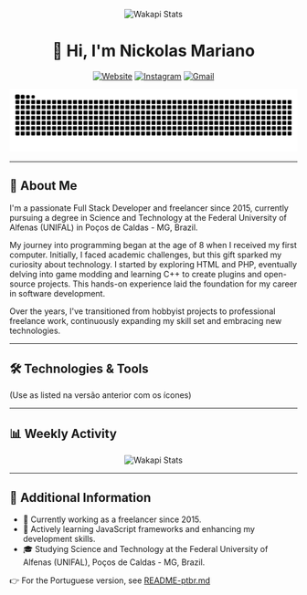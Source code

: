 <div align="center">

![Wakapi Stats](https://img.shields.io/endpoint?url=https://wakapi.dev/api/compat/shields/v1/nickmarianoo/interval:7_days&label=Last%207%20Days)

# 👋 Hi, I'm Nickolas Mariano

[![Website](https://img.shields.io/website?label=My%20Portfolio&url=https%3A%2F%2Fwww.nicksdesign.com.br&style=for-the-badge)](https://www.nicksdesign.com.br)
[![Instagram](https://img.shields.io/badge/-Instagram-%23E4405F?style=for-the-badge&logo=instagram&logoColor=white)](https://instagram.com/nickmarianoo)
[![Gmail](https://img.shields.io/badge/-Gmail-%23333?style=for-the-badge&logo=gmail&logoColor=white)](mailto:nicknickolasm4@gmail.com)

![Snake Animation](https://raw.githubusercontent.com/nicknickolasm4/nicknickolasm4/main/output/github-user-contribution.svg)

</div>

---

## 🚀 About Me

I'm a passionate Full Stack Developer and freelancer since 2015, currently pursuing a degree in Science and Technology at the Federal University of Alfenas (UNIFAL) in Poços de Caldas - MG, Brazil.

My journey into programming began at the age of 8 when I received my first computer. Initially, I faced academic challenges, but this gift sparked my curiosity about technology. I started by exploring HTML and PHP, eventually delving into game modding and learning C++ to create plugins and open-source projects. This hands-on experience laid the foundation for my career in software development.

Over the years, I've transitioned from hobbyist projects to professional freelance work, continuously expanding my skill set and embracing new technologies.

---

## 🛠️ Technologies & Tools

<!-- Technologies are listed in icon groups -->
(Use as listed na versão anterior com os ícones)

---

## 📊 Weekly Activity

<div align="center">

![Wakapi Stats](https://github-readme-stats.vercel.app/api/wakatime?username=nickmarianoo&api_domain=wakapi.dev&bg_color=2D3748&title_color=2F855A&icon_color=2F855A&text_color=ffffff&custom_title=Wakapi%20Week%20Stats&layout=compact)

</div>

---

## 📄 Additional Information

- 🔭 Currently working as a freelancer since 2015.
- 🌱 Actively learning JavaScript frameworks and enhancing my development skills.
- 🎓 Studying Science and Technology at the Federal University of Alfenas (UNIFAL), Poços de Caldas - MG, Brazil.

👉 For the Portuguese version, see [README-ptbr.md](README-ptbr.md)
